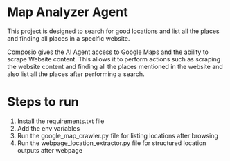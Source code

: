 # Map Analyzer Agent

This project is designed to search for good locations and list all the places and finding all places in a specific website.

Composio gives the AI Agent access to Google Maps and the ability to scrape Website content. This allows it to perform actions such as scraping the website content and finding all the places mentioned in the website and also list all the places after performing a search.

# Steps to run 

1. Install the requirements.txt file
2. Add the env variables
3. Run the google_map_crawler.py file for listing locations after browsing
4. Run the webpage_location_extractor.py file for structured location outputs after webpage